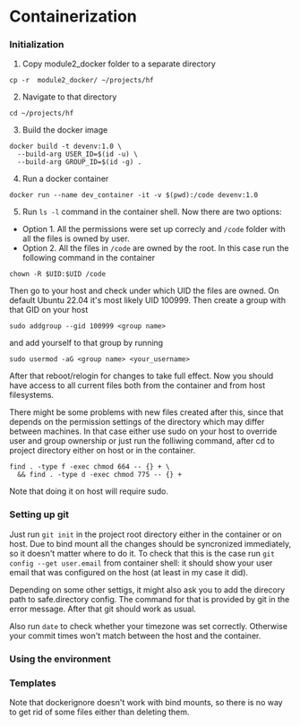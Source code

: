 # Containerization

### Initialization

1. Copy module2_docker folder to a separate directory
```
cp -r  module2_docker/ ~/projects/hf
```
2. Navigate to that directory
```
cd ~/projects/hf
```
3. Build the docker image
```
docker build -t devenv:1.0 \
  --build-arg USER_ID=$(id -u) \
  --build-arg GROUP_ID=$(id -g) .
```
4. Run a docker container
```
docker run --name dev_container -it -v $(pwd):/code devenv:1.0
```
5. Run `ls -l` command in the container shell. Now there are two options:
- Option 1. All the permissions were set up correcly and `/code` folder with all the files is owned by user.
- Option 2. All the files in `/code` are owned by the root. In this case run the following command in the container
```
chown -R $UID:$UID /code
```
Then go to your host and check under which UID the files are owned. On default Ubuntu 22.04 it's most likely UID 100999. Then create a group with that GID on your host
```
sudo addgroup --gid 100999 <group name>
```
and add yourself to that group by running
```
sudo usermod -aG <group name> <your_username>
```
After that reboot/relogin for changes to take full effect. Now you should have access to all current files both from the container and from host filesystems.

There might be some problems with new files created after this, since that depends on the permission settings of the directory which may differ between machines. In that case either use sudo on your host to override user and group ownership or just run the folliwing command, after cd to project directory either on host or in the container.
```
find . -type f -exec chmod 664 -- {} + \
  && find . -type d -exec chmod 775 -- {} +
```
Note that doing it on host will require sudo.

### Setting up git

Just run `git init` in the project root directory either in the container or on host. Due to bind mount all the changes should be syncronized immediately, so it doesn't matter where to do it. To check that this is the case run `git config --get user.email` from container shell: it should show your user email that was configured on the host (at least in my case it did).

Depending on some other settigs, it might also ask you to add the direcory path to safe.directory config. The command for that is provided by git in the error message. After that git should work as usual.

Also run `date` to check whether your timezone was set correctly. Otherwise your commit times won't match between the host and the container.

### Using the environment

### Templates

Note that dockerignore doesn't work with bind mounts, so there is no way to get rid of some files either than deleting them.

